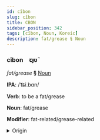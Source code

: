 ```yaml
---
id: cîbon
slug: cîbon
title: CBON
sidebar_position: 342
tags: [cîbon, Noun, Koreic]
description: fat/grease § Noun
---
```


### cîbon&emsp;<span kind="abugida">ꞇɟʋ̃</span>

*fat/grease* **§** [Noun](../../tags/Noun)

**IPA**: /ˈt͡ɕi.bɑn/

**Verb**: to be a fat/grease

**Noun**: fat/grease

**Modifier**: fat-related/grease-related

<details>
    <summary>Origin</summary>
    Korean 지방 jibang [t͡ɕiba̠ŋ]<br/>
    <em>Koreic Language Family</em>
</details>
